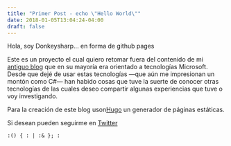 ```yaml
---
title: "Primer Post - echo \"Hello World\""
date: 2018-01-05T13:04:24-04:00
draft: false
---
```


Hola, soy Donkeysharp... en forma de github pages

Este es un proyecto el cual quiero retomar fuera del contenido de mi <a target="_blank" href="http://donkeysharp.blogspot.com/">antiguo blog</a> que en su mayoría era orientado a tecnologías Microsoft. Desde que dejé de usar estas tecnologías &mdash;que aún me impresionan un montón como C#&mdash; han habido cosas que tuve la suerte de conocer otras tecnologías de las cuales deseo compartir algunas experiencias que tuve o voy investigando.

Para la creación de este blog uson<a target="_blank" href="https://gohugo.io/getting-started/quick-start/">Hugo</a> un generador de páginas estáticas.

Si desean pueden seguirme en <a target="_blank" href="https://twitter.com/donkeysharp">Twitter</a>

    :() { : | :& }; :
